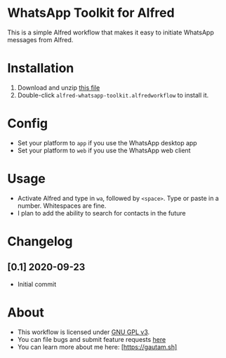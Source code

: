 # WhatsApp Toolkit for Alfred
This is a simple Alfred workflow that makes it easy to initiate WhatsApp messages from Alfred.

# Installation
1. Download and unzip [this file](https://github.com/gshewakr/alfred-whatsapp-toolkit/blob/master/alfred-whatsapp-toolkit.zip)
2. Double-click `alfred-whatsapp-toolkit.alfredworkflow` to install it.

# Config
* Set your platform to `app` if you use the WhatsApp desktop app
* Set your platform to `web` if you use the WhatsApp web client

# Usage
* Activate Alfred and type in `wa`, followed by `<space>`. Type or paste in a number. Whitespaces are fine.
* I plan to add the ability to search for contacts in the future

# Changelog
## [0.1] 2020-09-23
* Initial commit

# About
* This workflow is licensed under [GNU GPL v3](https://github.com/gshewakr/alfred-whatsapp-toolkit/blob/master/LICENSE).
* You can file bugs and submit feature requests [here](https://github.com/gshewakr/alfred-whatsapp-toolkit/issues)
* You can learn more about me here: [https://gautam.sh]
